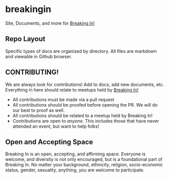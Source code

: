 # breakingin
Site, Documents, and more for [Breaking In!](https://www.meetup.com/Breaking-In-Engineers-Helping-Engineers/)

## Repo Layout

Specific types of docs are organized by directory. All files are markdown and viewable in Github browser.

## CONTRIBUTING!

We are always look for contributions! Add to docs, add new documents, etc. Everything in here should relate to meetups held by [Breaking In!](https://www.meetup.com/Breaking-In-Engineers-Helping-Engineers/)

* All contributions must be made via a pull request
* All contributions should be proofed before opening the PR. We will do our best to proof as well.
* All contributions should be related to a meetup held by Breaking In!
* Contributions are open to _anyone_. This includes those that have never attended an event, but want to help folks!

## Open and Accepting Space

Breaking In is an open, accepting, and affirming space. Everyone is welcome, and diversity is not only encouraged, but is a foundational part of Breaking In. No matter your background, ethnicity, religion, socio-economic status, gender, sexuality, anything, you are welcome to participate.